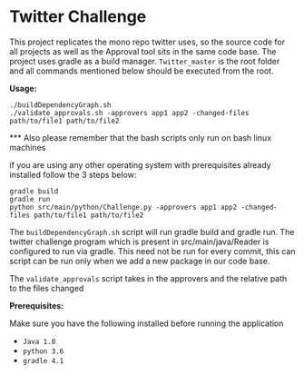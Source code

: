 # Twitter Challenge

This project replicates the mono repo twitter uses, so the source code for all projects as well as the 
Approval tool sits in the same code base. The project uses gradle as a build manager.
`Twitter_master` is the root folder and all commands mentioned below should be executed from the root. 

**Usage:**

    ./buildDependencyGraph.sh
    ./validate_approvals.sh -approvers app1 app2 -changed-files path/to/file1 path/to/file2

*** Also please remember that the bash scripts only run on bash linux machines

if you are using any other operating system with prerequisites already installed follow the 3 steps below:

    gradle build
    gradle run
    python src/main/python/Challenge.py -approvers app1 app2 -changed-files path/to/file1 path/to/file2


The `buildDependencyGraph.sh` script will run gradle build and gradle run. The twitter challenge program which is 
present in src/main/java/Reader is configured to run via gradle. This need not be run for every commit, this can script 
can be run only when we add a new package in our code base.
 
The `validate_approvals` script takes in the approvers and the relative path to the files changed

**Prerequisites:**

Make sure you have the following installed before running the application

* `Java 1.8` 
* `python 3.6` 
* `gradle 4.1`


